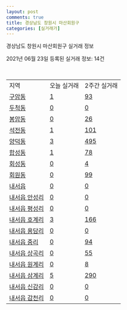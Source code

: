 ```yaml
---
layout: post
comments: true
title: 경상남도 창원시 마산회원구
categories: [실거래가]
---
```


경상남도 창원시 마산회원구 실거래 정보

2021년 06월 23일 등록된 실거래 정보: 14건

<script type="text/javascript">
  google.charts.load('current', {'packages':['corechart']});
  google.charts.setOnLoadCallback(drawChart);

  function drawChart() {
    var data = google.visualization.arrayToDataTable([['거래일', '매매', '전월세', '전매'], ['2021-02', 171, 110, 0], ['2021-03', 222, 122, 0], ['2021-04', 213, 111, 0], ['2021-05', 267, 78, 0], ['2021-06', 171, 44, 0]]);

    var options = {
      title: '최근 유형별 거래량 추이',
      legend: { position: 'bottom' }
    };

    var chart = new google.visualization.LineChart(document.getElementById('columnchart_material'));
    chart.draw(data, (options));
  }
</script>

<div id="columnchart_material" style="width: 450px; margin-left: -35px"></div>
<br>
<table class="sortable">
  <tr>
    <td>지역</td>
    <td>오늘 실거래</td>
    <td>2주간 실거래</td>
  </tr>

  
  <tr class="item">
    <td><a href="4812710100.html">구암동</a></td>
    <td><a href="4812710100.html">1</a></td>
    <td><a href="4812710100.html">93</a></td>
  </tr>
    

  <tr class="item">
    <td><a href="4812710200.html">두척동</a></td>
    <td><a href="4812710200.html">0</a></td>
    <td><a href="4812710200.html">0</a></td>
  </tr>
    

  <tr class="item">
    <td><a href="4812710300.html">봉암동</a></td>
    <td><a href="4812710300.html">0</a></td>
    <td><a href="4812710300.html">26</a></td>
  </tr>
    

  <tr class="item">
    <td><a href="4812710400.html">석전동</a></td>
    <td><a href="4812710400.html">1</a></td>
    <td><a href="4812710400.html">101</a></td>
  </tr>
    

  <tr class="item">
    <td><a href="4812710500.html">양덕동</a></td>
    <td><a href="4812710500.html">3</a></td>
    <td><a href="4812710500.html">495</a></td>
  </tr>
    

  <tr class="item">
    <td><a href="4812710600.html">합성동</a></td>
    <td><a href="4812710600.html">1</a></td>
    <td><a href="4812710600.html">78</a></td>
  </tr>
    

  <tr class="item">
    <td><a href="4812710700.html">회성동</a></td>
    <td><a href="4812710700.html">0</a></td>
    <td><a href="4812710700.html">4</a></td>
  </tr>
    

  <tr class="item">
    <td><a href="4812710800.html">회원동</a></td>
    <td><a href="4812710800.html">0</a></td>
    <td><a href="4812710800.html">99</a></td>
  </tr>
    

  <tr class="item">
    <td><a href="4812725000.html">내서읍</a></td>
    <td><a href="4812725000.html">0</a></td>
    <td><a href="4812725000.html">0</a></td>
  </tr>
    

  <tr class="item">
    <td><a href="4812725021.html">내서읍 안성리</a></td>
    <td><a href="4812725021.html">0</a></td>
    <td><a href="4812725021.html">0</a></td>
  </tr>
    

  <tr class="item">
    <td><a href="4812725022.html">내서읍 평성리</a></td>
    <td><a href="4812725022.html">0</a></td>
    <td><a href="4812725022.html">0</a></td>
  </tr>
    

  <tr class="item">
    <td><a href="4812725023.html">내서읍 호계리</a></td>
    <td><a href="4812725023.html">3</a></td>
    <td><a href="4812725023.html">166</a></td>
  </tr>
    

  <tr class="item">
    <td><a href="4812725024.html">내서읍 용담리</a></td>
    <td><a href="4812725024.html">0</a></td>
    <td><a href="4812725024.html">0</a></td>
  </tr>
    

  <tr class="item">
    <td><a href="4812725025.html">내서읍 중리</a></td>
    <td><a href="4812725025.html">0</a></td>
    <td><a href="4812725025.html">94</a></td>
  </tr>
    

  <tr class="item">
    <td><a href="4812725026.html">내서읍 상곡리</a></td>
    <td><a href="4812725026.html">0</a></td>
    <td><a href="4812725026.html">55</a></td>
  </tr>
    

  <tr class="item">
    <td><a href="4812725027.html">내서읍 원계리</a></td>
    <td><a href="4812725027.html">0</a></td>
    <td><a href="4812725027.html">8</a></td>
  </tr>
    

  <tr class="item">
    <td><a href="4812725028.html">내서읍 삼계리</a></td>
    <td><a href="4812725028.html">5</a></td>
    <td><a href="4812725028.html">290</a></td>
  </tr>
    

  <tr class="item">
    <td><a href="4812725029.html">내서읍 신감리</a></td>
    <td><a href="4812725029.html">0</a></td>
    <td><a href="4812725029.html">0</a></td>
  </tr>
    

  <tr class="item">
    <td><a href="4812725030.html">내서읍 감천리</a></td>
    <td><a href="4812725030.html">0</a></td>
    <td><a href="4812725030.html">0</a></td>
  </tr>
    


</table>


    